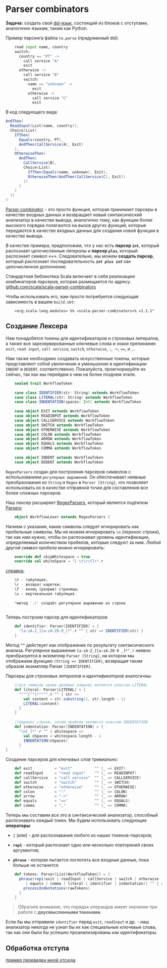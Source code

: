 # Parser combinators

**Задача:** создать свой [dsl-язык](https://ru.wikipedia.org/wiki/Предметно-ориентированный_язык), состоящий из блоков с отступами, аналогично языкам, таким как Python.

Пример парсинга файла `to.parse` (придуманный dsl):

<!-- code -->
```python
    read input name, country
    switch:
      country == "PT" ->
        call service "A"
        exit
      otherwise ->
        call service "B"
        switch:
          name == "unknown" ->
            exit
          otherwise ->
            call service "C"
            exit
```

В код следующего вида:

<!-- code -->
```scala
AndThen(
  ReadInput(List(name, country)),
  Choice(List(
    IfThen(
      Equals(country, PT),
      AndThen(CallService(A), Exit)
    ),
    OtherwiseThen(
      AndThen(
        CallService(B),
        Choice(List(
          IfThen(Equals(name, unknown), Exit),
          OtherwiseThen(AndThen(CallService(C), Exit))
        ))
      )
    )
  ))
)
```

[Parser combinator](https://en.wikipedia.org/wiki/Parser_combinator) - это просто функция, 
которая принимает парсеры в качестве входных данных и возвращает новый синтаксический анализатор 
в качестве вывода, аналогично тому, как функции более высокого порядка полагаются на вызов других функций, 
которые передаются в качестве входных данных для создания новой функции в качестве вывода.

В качестве примера, предположим, что у нас есть **парсер `int`**, который распознает целочисленные _литералы_ 
и **парсер `plus`**, который распознает символ _«+»_. 
Следовательно, мы можем **создать парсер**, 
который распознает последовательность **_`int plus int`_** как целочисленное дополнение.

Стандартная библиотека Scala включает в себя реализацию комбинаторов парсеров, 
которая размещается по адресу: [github.com/scala/scala-parser-combinators](https://github.com/scala/scala-parser-combinators)

Чтобы использовать его, вам просто потребуется следующая зависимость в вашем `build.sbt`: 
<!-- code -->
```sbtshell
    «org.scala-lang.modules» %% »scala-parser-combinators«% »1.1.1"
```

## Создание Лексера

Нам понадобятся токены для идентификаторов и строковых литералов, а также все зарезервированные ключевые 
слова и знаки препинания: 
`exit`, `read input`, `call service`, `switch`, `otherwise`, `:`, `->`, `==`, и `,`.

Нам также необходимо создавать искусственные токены, которые представляют собой увеличение и уменьшение 
в идентификации: 
`INDENT` и `DEDENT`, соответственно. 
Пожалуйста, проигнорируйте их сейчас, так как мы перейдем к ним на более позднем этапе.

<!-- code -->
```scala
    sealed trait WorkflowToken
    
    case class IDENTIFIER(str: String) extends WorkflowToken
    case class LITERAL(str: String) extends WorkflowToken
    case class INDENTATION(spaces: Int) extends WorkflowToken
    
    case object EXIT extends WorkflowToken
    case object READINPUT extends WorkflowToken
    case object CALLSERVICE extends WorkflowToken
    case object SWITCH extends WorkflowToken
    case object OTHERWISE extends WorkflowToken
    case object COLON extends WorkflowToken
    case object ARROW extends WorkflowToken
    case object EQUALS extends WorkflowToken
    case object COMMA extends WorkflowToken
    
    case object INDENT extends WorkflowToken
    case object DEDENT extends WorkflowToken
```

`RegexParsers` создан для построения парсеров символов с использованием `регулярных выражений`. 
Он обеспечивает неявные преобразования из `String` и `Regex` в `Parser [String]`, 
что позволяет использовать их в качестве отправной точки для составления все более сложных парсеров.

Наш лексер расширяет [RegexParsers](https://github.com/scala/scala-parser-combinators/blob/1.1.x/docs/Getting_Started.md), который является подтипом [Parsers](https://github.com/scala/scala-parser-combinators/blob/1.1.x/docs/Getting_Started.md): 

<!-- code -->
```scala
    object WorkflowLexer extends RegexParsers {
```

Начнем с указания, какие символы следует игнорировать как пробельные символы. 
Мы не можем игнорировать `\n` (_перенос строки_), так как нам нужно, чтобы он распознавал уровень 
идентификации, определяемый количеством пробелов, которые следуют за ним. 
_Любой другой символ пробела можно игнорировать_:

<!-- code -->
```scala
    override def skipWhitespace = true
    override val whiteSpace = "[ \t\r\f]+".r
```

[справка:](https://ru.wikibooks.org/wiki/Регулярные_выражения)
<!-- code -->
```php
    \t - табуляция;
    \r - возврат каретки;
    \f - конец (разрыв) страницы;
    \v - вертикальная табуляция.
    
    *метод `.r` создаёт регулярное выражение из строки
    
```

Теперь построим парсер для идентификаторов:

<!-- code -->
```scala
    def identifier: Parser[IDENTIFIER] = {
      "[a-zA-Z_][a-zA-Z0-9_]*".r ^^ { str => IDENTIFIER(str) }
    }
```

Метод **`^^`** действует как отображение по результату синтаксического анализа. 
Регулярное выражение `[a-zA-Z_][a-zA-Z0-9 _]*".r` неявно преобразуется в экземпляр `Parser [String]`, 
на котором мы отображаем функцию `(String => IDENTIFIER)`, возвращая таким образом экземпляр Parser `[IDENTIFIER]`.

Парсеры для _строковых литералов_ и _идентификаторов_ аналогичны:

<!-- code -->
```scala
    //все символы кроме двойных кавычек являются классом LITERAL
    def literal: Parser[LITERAL] = {
      """"[^"]*"""".r ^^ { str =>
        val content = str.substring(1, str.length - 1)
        LITERAL(content)
      }
    }
    
    //перенос строки, затем пробелы являются классом INDENTATION
    def indentation: Parser[INDENTATION] = {
      "\n[ ]*".r ^^ { whitespace =>
        val nSpaces = whitespace.length - 1
        INDENTATION(nSpaces)
      }
}
```

Создание парсеров для _ключевых слов_ тривиально:

<!-- code -->
```scala
    def exit          = "exit"          ^^ (_ => EXIT)
    def readInput     = "read input"    ^^ (_ => READINPUT)
    def callService   = "call service"  ^^ (_ => CALLSERVICE)
    def switch        = "switch"        ^^ (_ => SWITCH)
    def otherwise     = "otherwise"     ^^ (_ => OTHERWISE)
    def colon         = ":"             ^^ (_ => COLON)
    def arrow         = "->"            ^^ (_ => ARROW)
    def equals        = "=="            ^^ (_ => EQUALS)
    def comma         = ","             ^^ (_ => COMMA)
```

Теперь мы составим все это в синтаксический анализатор, способный распознавать каждый токен. 
Мы будем использовать следующие **операторы**:

* **`|`** (или) - для распознавания любого из наших токенов-парсеров;

* **`rep1`** - который распознает одно или несколько повторений своих аргументов;

* **`phrase`** - которая пытается поглотить все входные данные, пока больше не останется.

<!-- code -->
```scala
    def tokens: Parser[List[WorkflowToken]] = {
      phrase(rep1(exit | readInput | callService | switch | otherwise | colon | arrow
         | equals | comma | literal | identifier | indentation)) ^^ { rawTokens =>
        processIndentations(rawTokens)
      }
    }
```

>Обратите внимание, что порядок операндов имеет значение при работе с __двусмысленными токенами__. 

Если бы мы отправили `identifier` перед `exit`, `readInput` и др. - наш анализатор никогда не узнал бы их
 как специальные ключевые слова, так как они были бы успешно проанализированы как идентификаторы.

## Обработка отступа



[пример переведен мной отсюда](https://enear.github.io/2016/03/31/parser-combinators/)
